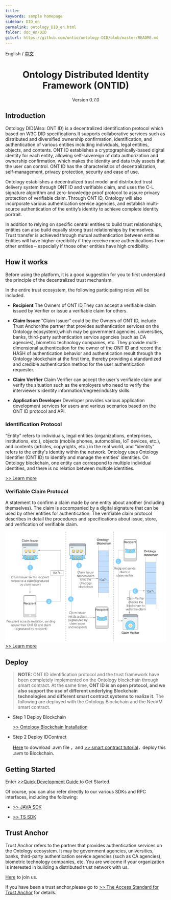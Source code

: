 ```yaml
---
title:
keywords: sample homepage
sidebar: DID_en
permalink: ontology_DID_en.html
folder: doc_en/DID
giturl: https://github.com/ontio/ontology-DID/blob/master/README.md
---
```


English / [中文](./ontology_DID_zh.html)


<h1 align="center">Ontology Distributed Identity Framework (ONTID) </h1>
<p align="center" class="version">Version 0.7.0 </p>

## Introduction

Ontology DID(Also: ONT ID) is a decentralized identification protocol which based on W3C DID specifications.It supports collaborative services such as distributed and diversified ownership confirmation, identification, and authentication of various entities including individuals, legal entities, objects, and contents. ONT ID establishes a cryptographically-based digital identity for each entity, allowing self-sovereign of data authorization and ownership confirmation, which makes the identity and data truly assets that the user can control. ONT ID has the characteristics of decentralization, self-management, privacy protection, security and ease of use.

Ontology establishes a decentralized trust model and distributed trust delivery system through ONT ID and verifiable claim, and uses the C-L signature algorithm and zero-knowledge proof protocol to assure privacy protection of verifiable claim. Through ONT ID, Ontology will also incorporate various authentication service agencies, and establish multi-source authentication of the entity’s identity to achieve complete identity portrait.

In addition to relying on specific central entities to build trust relationships, entities can also build equally strong trust relationships by themselves. Trust transfer is achieved through mutual authentication between entities. Entities will have higher credibility if they receive more authentications from other entities – especially if those other entities have high credibility.

## How it works

Before using the platform, it is a good suggestion for you to first understand the principle of the decentralized trust mechanism.

In the entire trust ecosystem, the following participating roles will be included.

* **Recipient** The Owners of ONT ID,They can accept a verifiable claim issued by Verifier or issue a verifiable claim for others.

* **Claim Issuer** “Claim Issuer” could be the Owners of ONT ID, include Trust Anchor(the partner that provides authentication services on the Ontology ecosystem),which may be government agencies, universities, banks, third-party authentication service agencies (such as CA agencies), biometric technology companies, etc. They provide multi-dimensional authentication for the owner of the ONT ID and record the HASH of authentication behavior and authentication result through the Ontology blockchain at the first time, thereby providing a standardized and credible authentication method for the user authentication requester.

* **Claim Verifier** Claim Verifier can accept the user's verifiable claim and verify the situation such as the employers who need to verify the interviewer's identity information/degree/industry skills.

* **Application Developer** Developer provides various application development services for users and various scenarios based on the ONT ID protocol and API.


### **Identification Protocol**

“Entity” refers to individuals, legal entities (organizations, enterprises, institutions, etc.), objects (mobile phones, automobiles, IoT devices, etc.), and contents (articles, copyrights, etc.) in the real world, and “identity” refers to the entity's identity within the network. Ontology uses Ontology Identifier (ONT ID) to identify and manage the entities' identities. On Ontology blockchain, one entity can correspond to multiple individual identities, and there is no relation between multiple identities.

[>> Learn more](./ONTID_protocol_spec_en.html)

### **Verifiable Claim Protocol**

A statement to confirm a claim made by one entity about another (including themselves). The claim is accompanied by a digital signature that can be used by other entities for authentication. The verifiable claim protocol describes in detail the procedures and specifications about issue, store, and verification of verifiable claim.


![](./lib/images/20180316233010.png)
[>> Learn more](./claim_spec_en.html)

## Deploy

> **NOTE:** ONT ID identification protocol and the trust framework have been completely implemented on the Ontology blockchain through smart contract. 
At the same time, **ONT ID is an open protocol, and we also support the use of different underlying Blockchain technologies and different smart contract systems to realize it**. The following are deployed with the Ontology Blockchain and the NeoVM smart contract.

* Step 1 Deploy Blockchain

    [>> Ontology Blockchain Installation](https://github.com/ontio/ontology) 

* Step 2 Deploy IDContract 
    
    [Here](./resources/smart-contract/NeoVM/IdContract.avm) to download .avm file ，and [>> smart contract tutorial](https://github.com/ontio/documentation/tree/master/smart-contract-tutorial)，deploy this .avm to Blockchain.



## Getting Started

Enter [>>Quick Development Guide ](https://github.com/ontio/ontology-DID/blob/master/docs/en/get_started.html)to Get Started.

Of course, you can also refer directly to our various SDKs and RPC interfaces, including the following:

* [>> JAVA SDK](https://github.com/ontio/ontology-java-sdk) 

* [>> TS SDK](https://github.com/ontio/ontology-ts-sdk)  



## Trust Anchor

Trust Anchor refers to the partner that provides authentication services on the Ontology ecosystem. It may be government agencies, universities, banks, third-party authentication service agencies (such as CA agencies), biometric technology companies, etc. You are welcome if your organization is interested in building a distributed trust network with us.

[Here](https://info.ont.io/cooperation/en) to join us. 

If you have been a trust anchor,please go to [>> The Access Standard for Trust Anchor](./verification_provider_specification_en.html) for details.




